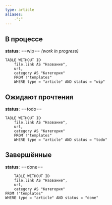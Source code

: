 ```yaml
---
type: article
aliases:
	-";"
---
```

## В процессе
**status:** ==wip== *(work in progress)*
```dataview
TABLE WITHOUT ID
	file.link AS "Название",
	url,
	category AS "Категория"
	FROM !"templates"
	WHERE type = "article" AND status = "wip"
```
## Ожидают прочтения
**status:** ==todo==
```dataview
TABLE WITHOUT ID
	file.link AS "Название",	
	url,
	category AS "Категория"
	FROM !"templates"
	WHERE type = "article" AND status = "todo"
```
## Завершённые
**status:** ==done==
```dataview
	TABLE WITHOUT ID
	file.link AS "Название",
	url,
	category AS "Категория"
FROM !"templates"
WHERE type = "article" AND status = "done"
```
